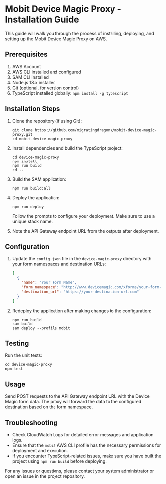 # Mobit Device Magic Proxy - Installation Guide

This guide will walk you through the process of installing, deploying, and setting up the Mobit Device Magic Proxy on AWS.

## Prerequisites

1. AWS Account
2. AWS CLI installed and configured
3. SAM CLI installed
4. Node.js 18.x installed
5. Git (optional, for version control)
6. TypeScript installed globally: `npm install -g typescript`

## Installation Steps

1. Clone the repository (if using Git):
   ```
   git clone https://github.com/migratingdragons/mobit-device-magic-proxy.git
   cd mobit-device-magic-proxy
   ```

2. Install dependencies and build the TypeScript project:
   ```
   cd device-magic-proxy
   npm install
   npm run build
   cd ..
   ```

3. Build the SAM application:
   ```
   npm run build:all
   ```

4. Deploy the application:
   ```
   npm run deploy
   ```
   Follow the prompts to configure your deployment. Make sure to use a unique stack name.

5. Note the API Gateway endpoint URL from the outputs after deployment.

## Configuration

1. Update the `config.json` file in the `device-magic-proxy` directory with your form namespaces and destination URLs:
   ```json
   [
     {
       "name": "Your Form Name",
       "form_namespace": "http://www.devicemagic.com/xforms/your-form-namespace",
       "destination_url": "https://your-destination-url.com"
     }
   ]
   ```

2. Redeploy the application after making changes to the configuration:
   ```
   npm run build
   sam build
   sam deploy --profile mobit
   ```

## Testing

Run the unit tests:
```
cd device-magic-proxy
npm test
```

## Usage

Send POST requests to the API Gateway endpoint URL with the Device Magic form data. The proxy will forward the data to the configured destination based on the form namespace.

## Troubleshooting

- Check CloudWatch Logs for detailed error messages and application logs.
- Ensure that the `mobit` AWS CLI profile has the necessary permissions for deployment and execution.
- If you encounter TypeScript-related issues, make sure you have built the project using `npm run build` before deploying.

For any issues or questions, please contact your system administrator or open an issue in the project repository.
